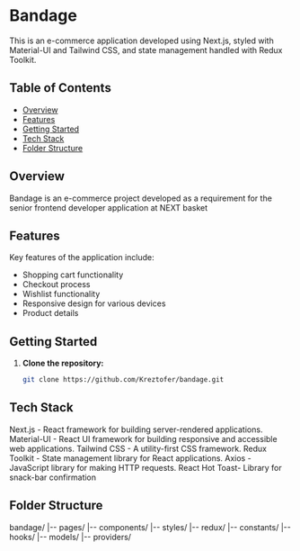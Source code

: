 # Bandage

This is an e-commerce application developed using Next.js, styled with Material-UI and Tailwind CSS, and state management handled with Redux Toolkit.

## Table of Contents

- [Overview](#overview)
- [Features](#features)
- [Getting Started](#getting-started)
- [Tech Stack](#tech-stack)
- [Folder Structure](#folder-structure)

## Overview

Bandage is an e-commerce project developed as a requirement for the senior frontend developer application at NEXT basket

## Features

 Key features of the application include:

- Shopping cart functionality
- Checkout process
- Wishlist functionality
- Responsive design for various devices
- Product details

## Getting Started

1. **Clone the repository:**

   ```bash
   git clone https://github.com/Kreztofer/bandage.git
   
## Tech Stack

Next.js - React framework for building server-rendered applications.
Material-UI - React UI framework for building responsive and accessible web applications.
Tailwind CSS - A utility-first CSS framework.
Redux Toolkit - State management library for React applications.
Axios - JavaScript library for making HTTP requests.
React Hot Toast- Library for snack-bar confirmation

## Folder Structure

bandage/
|-- pages/
|-- components/
|-- styles/
|-- redux/
|-- constants/
|-- hooks/
|-- models/
|-- providers/

